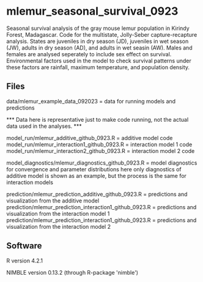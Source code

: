 # mlemur_seasonal_survival_0923
Seasonal survival analysis of the gray mouse lemur population in Kirindy Forest, Madagascar.
Code for the multistate, Jolly-Seber capture-recapture analysis.
States are juveniles in dry season (JD), juveniles in wet season (JW), adults in dry season (AD), and adults in wet seasin (AW).
Males and females are analysed seperately to include sex effect on survival.
Environmental factors used in the model to check survival patterns under these factors are rainfall, maximum temperature, and population density.


## Files

data/mlemur_example_data_092023 = data for running models and predictions

*** Data here is representative just to make code running, not the actual data used in the analyses. ***

model_run/mlemur_additive_github_0923.R = additive model code
model_run/mlemur_interaction1_github_0923.R = interaction model 1 code
model_run/mlemur_interaction2_github_0923.R = interaction model 2 code

model_diagnostics/mlemur_diagnostics_github_0923.R = model diagnostics for convergence and parameter distributions
here only diagnostics of additive model is shown as an example, but the process is the same for interaction models

prediction/mlemur_prediction_additive_github_0923.R = predictions and visualization from the additive model
prediction/mlemur_prediction_interaction1_github_0923.R = predictions and visualization from the interaction model 1
prediction/mlemur_prediction_interaction1_github_0923.R = predictions and visualization from the interaction model 2

## Software
R version  4.2.1 

NIMBLE version 0.13.2 (through R-package 'nimble')
